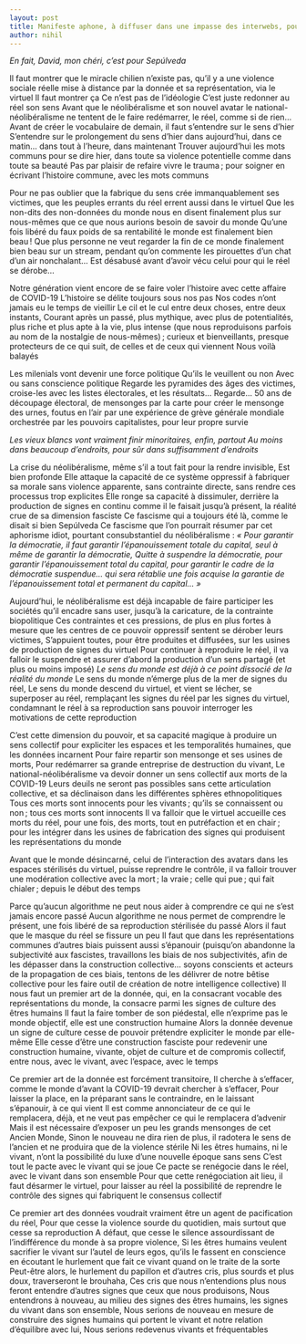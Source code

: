 ```yaml
---
layout: post
title: Manifeste aphone, à diffuser dans une impasse des interwebs, pour la structuration d'un art de la donnée
author: nihil
---
```


*En fait, David, mon chéri, c’est pour Sepúlveda*

Il faut montrer que le miracle chilien n’existe pas, qu’il y a une violence sociale réelle mise à distance par la donnée et sa représentation, via le virtuel
Il faut montrer ça
Ce n’est pas de l’idéologie
C’est juste redonner au réel son sens
Avant que le néolibéralisme et son nouvel avatar le national-néolibéralisme ne tentent de le faire redémarrer, le réel, comme si de rien…
Avant de créer le vocabulaire de demain, il faut s’entendre sur le sens d’hier
S’entendre sur le prolongement du sens d’hier dans aujourd’hui, dans ce matin… dans tout à l’heure, dans maintenant
Trouver aujourd’hui les mots communs pour se dire hier, dans toute sa violence potentielle comme dans toute sa beauté
Pas par plaisir de refaire vivre le trauma ; pour soigner en écrivant l’histoire commune, avec les mots communs

Pour ne pas oublier que la fabrique du sens crée immanquablement ses victimes, que les peuples errants du réel errent aussi dans le virtuel
Que les non-dits des non-données du monde nous en disent finalement plus sur nous-mêmes que ce que nous aurions besoin de savoir du monde
Qu’une fois libéré du faux poids de sa rentabilité le monde est finalement bien beau !
Que plus personne ne veut regarder la fin de ce monde finalement bien beau sur un stream, pendant qu’on commente les pirouettes d’un chat d’un air nonchalant... 
Est désabusé avant d’avoir vécu celui pour qui le réel se dérobe…

Notre génération vient encore de se faire voler l’histoire avec cette affaire de COVID-19
L’histoire se délite toujours sous nos pas
Nos codes n’ont jamais eu le temps de vieillir
Le cil et le cul entre deux choses, entre deux instants,
Courant après un passé, plus mythique, avec plus de potentialités, plus riche et plus apte à la vie, plus intense (que nous reproduisons parfois au nom de la nostalgie de nous-mêmes) ; curieux et bienveillants, presque protecteurs de ce qui suit, de celles et de ceux qui viennent
Nous voilà balayés 

Les milenials vont devenir une force politique
Qu’ils le veuillent ou non
Avec ou sans conscience politique
Regarde les pyramides des âges des victimes, croise-les avec les listes électorales, et les résultats…
Regarde…
50 ans de découpage électoral, de mensonges par la carte pour créer le mensonge des urnes, foutus en l’air par une expérience de grève générale mondiale orchestrée par les pouvoirs capitalistes, pour leur propre survie

*Les vieux blancs vont vraiment finir minoritaires, enfin, partout*
*Au moins dans beaucoup d’endroits, pour sûr dans suffisamment d’endroits*

La crise du néolibéralisme, même s’il a tout fait pour la rendre invisible,
Est bien profonde
Elle attaque la capacité de ce système oppressif à fabriquer sa morale sans violence apparente, sans contrainte directe, sans rendre ces processus trop explicites 
Elle ronge sa capacité à dissimuler, derrière la production de signes en continu comme il le faisait jusqu’à présent, la réalité crue de sa dimension fasciste
Ce fascisme qui a toujours été là, comme le disait si bien Sepúlveda
Ce fascisme que l’on pourrait résumer par cet aphorisme idiot, pourtant consubstantiel du néolibéralisme :
*« Pour garantir la démocratie, il faut garantir l’épanouissement totale du capital, seul à même de garantir la démocratie,*
*Quitte à suspendre la démocratie, pour garantir l’épanouissement total du capital, pour garantir le cadre de la démocratie suspendue…*
*qui sera rétablie une fois acquise la garantie de l’épanouissement total et permanent du capital… »*

Aujourd’hui, le néolibéralisme est déjà incapable de faire participer les sociétés qu’il encadre sans user, jusqu’à la caricature, de la contrainte biopolitique
Ces contraintes et ces pressions, de plus en plus fortes à mesure que les centres de ce pouvoir oppressif sentent se dérober leurs victimes,
S’appuient toutes, pour être produites et diffusées, sur les usines de production de signes du virtuel
Pour continuer à reproduire le réel, il va falloir le suspendre et assurer d’abord la production d’un sens partagé (et plus ou moins imposé)
*Le sens du monde est déjà à ce point dissocié de la réalité du monde*
Le sens du monde n’émerge plus de la mer de signes du réel,
Le sens du monde descend du virtuel, et vient se lécher, se superposer au réel, remplaçant les signes du réel par les signes du virtuel, condamnant le réel à sa reproduction sans pouvoir interroger les motivations de cette reproduction

C’est cette dimension du pouvoir, et sa capacité magique à produire un sens collectif pour expliciter les espaces et les temporalités humaines, que les données incarnent
Pour faire repartir son mensonge et ses usines de morts,
Pour redémarrer sa grande entreprise de destruction du vivant,
Le national-néolibéralisme va devoir donner un sens collectif aux morts de la COVID-19
Leurs deuils ne seront pas possibles sans cette articulation collective, et sa déclinaison dans les différentes sphères ethnopolitiques
Tous ces morts sont innocents pour les vivants ; qu’ils se connaissent ou non ; tous ces morts sont innocents
Il va falloir que le virtuel accueille ces morts du réel, pour une fois, des morts, tout en putréfaction et en chair ; pour les intégrer dans les usines de fabrication des signes qui produisent les représentations du monde

Avant que le monde désincarné, celui de l’interaction des avatars dans les espaces stérilisés du virtuel, puisse reprendre le contrôle, il va falloir trouver une modération collective avec la mort ; la vraie ; celle qui pue ; qui fait chialer ; depuis le début des temps

Parce qu’aucun algorithme ne peut nous aider à comprendre ce qui ne s’est jamais encore passé
Aucun algorithme ne nous permet de comprendre le présent, une fois libéré de sa reproduction stérilisée du passé 
Alors il faut que le masque du réel se fissure un peu
Il faut que dans les représentations communes d’autres biais puissent aussi s’épanouir (puisqu’on abandonne la subjectivité aux fascistes, travaillons les biais de nos subjectivités, afin de les dépasser dans la construction collective… soyons conscients et acteurs de la propagation de ces biais, tentons de les délivrer de notre bêtise collective pour les faire outil de création de notre intelligence collective)
Il nous faut un premier art de la donnée, qui, en la consacrant vocable des représentations du monde, la consacre parmi les signes de culture des êtres humains
Il faut la faire tomber de son piédestal, elle n’exprime pas le monde objectif, elle est une construction humaine 
Alors la donnée devenue un signe de culture cesse de pouvoir prétendre expliciter le monde par elle-même
Elle cesse d’être une construction fasciste pour redevenir une construction humaine, vivante, objet de culture et de compromis collectif, entre nous, avec le vivant, avec l’espace, avec le temps

Ce premier art de la donnée est forcément transitoire,
Il cherche à s’effacer, comme le monde d’avant la COVID-19 devrait chercher à s’effacer,
Pour laisser la place, en la préparant sans le contraindre, en le laissant s’épanouir, à ce qui vient
Il est comme annonciateur de ce qui le remplacera, déjà, et ne veut pas empêcher ce qui le remplacera d’advenir
Mais il est nécessaire d’exposer un peu les grands mensonges de cet Ancien Monde,
Sinon le nouveau ne dira rien de plus, il radotera le sens de l’ancien et ne produira que de la violence stérile
Ni les êtres humains, ni le vivant, n’ont la possibilité du luxe d’une nouvelle époque sans sens
C’est tout le pacte avec le vivant qui se joue
Ce pacte se renégocie dans le réel, avec le vivant dans son ensemble
Pour que cette renégociation ait lieu, il faut désarmer le virtuel, pour laisser au réel la possibilité de reprendre le contrôle des signes qui fabriquent le consensus collectif

Ce premier art des données voudrait vraiment être un agent de pacification du réel,
Pour que cesse la violence sourde du quotidien, mais surtout que cesse sa reproduction
A défaut, que cesse le silence assourdissant de l’indifférence du monde à sa propre violence,
Si les êtres humains veulent sacrifier le vivant sur l’autel de leurs egos, qu’ils le fassent en conscience en écoutant le hurlement que fait ce vivant quand on le traite de la sorte
Peut-être alors, le hurlement du papillon et d’autres cris, plus sourds et plus doux, traverseront le brouhaha,
Ces cris que nous n’entendions plus nous feront entendre d’autres signes que ceux que nous produisons,
Nous entendrons à nouveau, au milieu des signes des êtres humains, les signes du vivant dans son ensemble,
Nous serions de nouveau en mesure de construire des signes humains qui portent le vivant et notre relation d’équilibre avec lui,
Nous serions redevenus vivants et fréquentables
